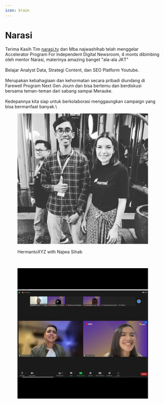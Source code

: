 ```yaml
---
icon: brain
---
```


# Narasi

Terima Kasih Tim [narasi.tv](http://narasi.tv/) dan Mba najwashihab telah menggelar Accelerator Program For Independent Digital Newsroom, 4 monts dibimbing oleh mentor Narasi, materinya amazing banget "ala-ala JKT"\
\
Belajar Analyst Data, Strategi Content, dan SEO Platform Youtube.\
\
Merupakan kebahagiaan dan kehormatan secara pribadi diundang di Farewell Program Next Gen Journ dan bisa bertemu dan berdiskusi bersama teman-teman dari sabang sampai Merauke.\
\
Kedepannya kita siap untuk berkolaborasi menggaungkan campaign yang bisa bermanfaat banyak.\


<figure><img src="../.gitbook/assets/image (17).png" alt=""><figcaption><p>HermantoXYZ with Najwa Sihab</p></figcaption></figure>

<figure><img src="../.gitbook/assets/image (18).png" alt=""><figcaption></figcaption></figure>

<figure><img src="../.gitbook/assets/Snapinsta.app_335624809_188771930542458_1163279236435894981_n_1080 (1).jpg" alt=""><figcaption></figcaption></figure>
